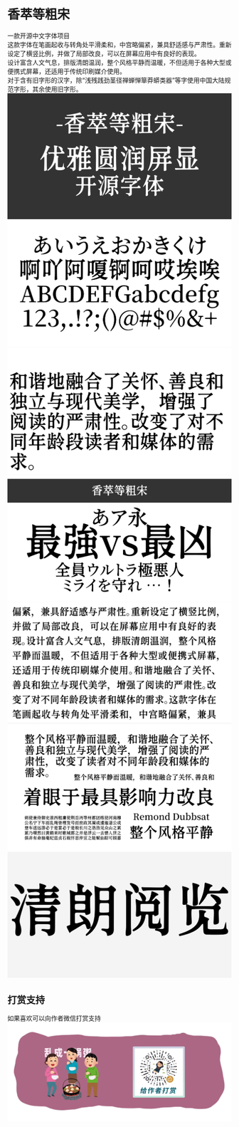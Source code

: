 # 香萃等粗宋
一款开源中文字体项目  
这款字体在笔画起收与转角处平滑柔和，中宫略偏紧，兼具舒适感与严肃性。重新设定了横竖比例，并做了局部改良，可以在屏幕应用中有良好的表现。  
设计富含人文气息，排版清朗温润，整个风格平静而温暖，不但适用于各种大型或便携式屏幕，还适用于传统印刷媒介使用。  
对于含有旧字形的汉字，除“浅残践劲茎径禅蝉惮箪莽蟒类器”等字使用中国大陆规范字形，其余使用旧字形。  
![Image text](https://github.com/Miiiller/Xiangcui-Dengcusong/blob/main/PICTURES/1.png)  
![Image text](https://github.com/Miiiller/Xiangcui-Dengcusong/blob/main/PICTURES/2.png)  
![Image text](https://github.com/Miiiller/Xiangcui-Dengcusong/blob/main/PICTURES/356.png)  
![Image text](https://github.com/Miiiller/Xiangcui-Dengcusong/blob/main/PICTURES/3.png)  
![Image text](https://github.com/Miiiller/Xiangcui-Dengcusong/blob/main/PICTURES/811.png)  
![Image text](https://github.com/Miiiller/Xiangcui-Dengcusong/blob/main/PICTURES/4.png)  
![Image text](https://github.com/Miiiller/Xiangcui-Dengcusong/blob/main/PICTURES/5.png)  
## 打赏支持  
如果喜欢可以向作者微信打赏支持  
![Image text](https://github.com/Miiiller/Xiangcui-Dengcusong/blob/main/PICTURES/img07.png)  

